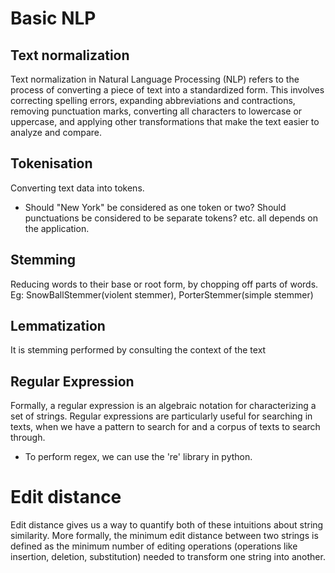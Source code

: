 # Basic NLP

## Text normalization
Text normalization in Natural Language Processing (NLP) refers to the process of converting a piece of text into a standardized form. This involves correcting spelling errors, expanding abbreviations and contractions, removing punctuation marks, converting all characters to lowercase or uppercase, and applying other transformations that make the text easier to analyze and compare.

## Tokenisation
Converting text data into tokens.
- Should "New York" be considered as one token or two? Should punctuations be considered to be separate tokens? etc. all depends on the application. 

## Stemming
Reducing words to their base or root form, by chopping off parts of words.
Eg: SnowBallStemmer(violent stemmer), PorterStemmer(simple stemmer)

## Lemmatization
It is stemming performed by consulting the context of the text

## Regular Expression
Formally, a regular expression is an algebraic notation for characterizing a set of strings. Regular expressions are particularly useful for searching in texts, when we have a pattern to search for and a corpus of texts to search through.
- To perform regex, we can use the 're' library in python.

# Edit distance
Edit distance gives us a way to quantify both of these intuitions about string similarity. More formally, the minimum edit distance between two strings is defined as the minimum number of editing operations (operations like insertion, deletion, substitution) needed to transform one string into another.
